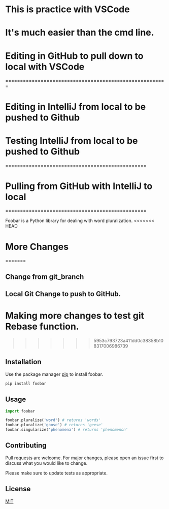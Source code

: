 
# This is practice with VSCode
# It's much easier than the cmd line.

# Editing in GitHub to pull down to local with VSCode

=======================================================
# Editing in IntelliJ from local to be pushed to Github

# Testing IntelliJ from local to be pushed to Github

================================================
# Pulling from GitHub with IntelliJ to local
================================================


Foobar is a Python library for dealing with word pluralization.
<<<<<<< HEAD
# More Changes
=======
## Change from git_branch
## Local Git Change to push to GitHub.
# Making more changes to test git Rebase function.

>>>>>>> 5953c793723a411dd0c38358b108317006986739
## Installation

Use the package manager [pip](https://pip.pypa.io/en/stable/) to install foobar.

```bash
pip install foobar
```

## Usage

```python
import foobar

foobar.pluralize('word') # returns 'words'
foobar.pluralize('goose') # returns 'geese'
foobar.singularize('phenomena') # returns 'phenomenon'
```

## Contributing
Pull requests are welcome. For major changes, please open an issue first to discuss what you would like to change.

Please make sure to update tests as appropriate.

## License
[MIT](https://choosealicense.com/licenses/mit/)
